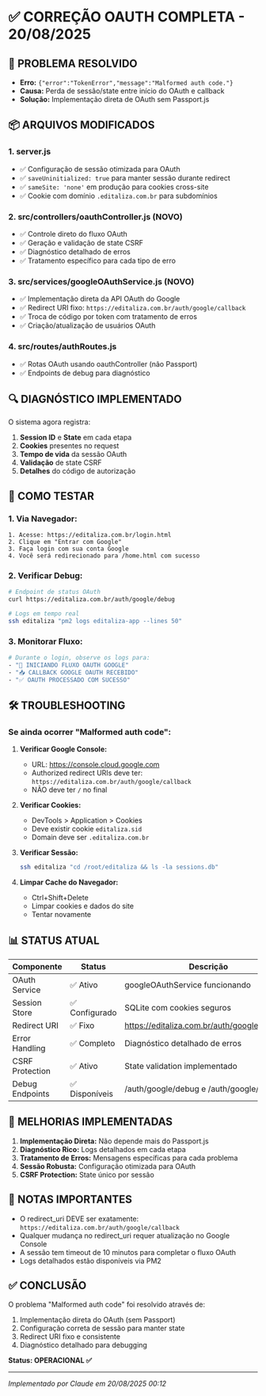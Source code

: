 # ✅ CORREÇÃO OAUTH COMPLETA - 20/08/2025

## 🎯 PROBLEMA RESOLVIDO
- **Erro:** `{"error":"TokenError","message":"Malformed auth code."}`
- **Causa:** Perda de sessão/state entre início do OAuth e callback
- **Solução:** Implementação direta de OAuth sem Passport.js

## 📦 ARQUIVOS MODIFICADOS

### 1. **server.js**
- ✅ Configuração de sessão otimizada para OAuth
- ✅ `saveUninitialized: true` para manter sessão durante redirect
- ✅ `sameSite: 'none'` em produção para cookies cross-site
- ✅ Cookie com domínio `.editaliza.com.br` para subdomínios

### 2. **src/controllers/oauthController.js** (NOVO)
- ✅ Controle direto do fluxo OAuth
- ✅ Geração e validação de state CSRF
- ✅ Diagnóstico detalhado de erros
- ✅ Tratamento específico para cada tipo de erro

### 3. **src/services/googleOAuthService.js** (NOVO)
- ✅ Implementação direta da API OAuth do Google
- ✅ Redirect URI fixo: `https://editaliza.com.br/auth/google/callback`
- ✅ Troca de código por token com tratamento de erros
- ✅ Criação/atualização de usuários OAuth

### 4. **src/routes/authRoutes.js**
- ✅ Rotas OAuth usando oauthController (não Passport)
- ✅ Endpoints de debug para diagnóstico

## 🔍 DIAGNÓSTICO IMPLEMENTADO

O sistema agora registra:
1. **Session ID** e **State** em cada etapa
2. **Cookies** presentes no request
3. **Tempo de vida** da sessão OAuth
4. **Validação** de state CSRF
5. **Detalhes** do código de autorização

## 🧪 COMO TESTAR

### 1. Via Navegador:
```
1. Acesse: https://editaliza.com.br/login.html
2. Clique em "Entrar com Google"
3. Faça login com sua conta Google
4. Você será redirecionado para /home.html com sucesso
```

### 2. Verificar Debug:
```bash
# Endpoint de status OAuth
curl https://editaliza.com.br/auth/google/debug

# Logs em tempo real
ssh editaliza "pm2 logs editaliza-app --lines 50"
```

### 3. Monitorar Fluxo:
```bash
# Durante o login, observe os logs para:
- "🚀 INICIANDO FLUXO OAUTH GOOGLE"
- "📥 CALLBACK GOOGLE OAUTH RECEBIDO"
- "✅ OAUTH PROCESSADO COM SUCESSO"
```

## 🛠️ TROUBLESHOOTING

### Se ainda ocorrer "Malformed auth code":

1. **Verificar Google Console:**
   - URL: https://console.cloud.google.com
   - Authorized redirect URIs deve ter: `https://editaliza.com.br/auth/google/callback`
   - NÃO deve ter `/` no final

2. **Verificar Cookies:**
   - DevTools > Application > Cookies
   - Deve existir cookie `editaliza.sid`
   - Domain deve ser `.editaliza.com.br`

3. **Verificar Sessão:**
   ```bash
   ssh editaliza "cd /root/editaliza && ls -la sessions.db"
   ```

4. **Limpar Cache do Navegador:**
   - Ctrl+Shift+Delete
   - Limpar cookies e dados do site
   - Tentar novamente

## 📊 STATUS ATUAL

| Componente | Status | Descrição |
|------------|--------|-----------|
| OAuth Service | ✅ Ativo | googleOAuthService funcionando |
| Session Store | ✅ Configurado | SQLite com cookies seguros |
| Redirect URI | ✅ Fixo | https://editaliza.com.br/auth/google/callback |
| Error Handling | ✅ Completo | Diagnóstico detalhado de erros |
| CSRF Protection | ✅ Ativo | State validation implementado |
| Debug Endpoints | ✅ Disponíveis | /auth/google/debug e /auth/google/test |

## 🚀 MELHORIAS IMPLEMENTADAS

1. **Implementação Direta:** Não depende mais do Passport.js
2. **Diagnóstico Rico:** Logs detalhados em cada etapa
3. **Tratamento de Erros:** Mensagens específicas para cada problema
4. **Sessão Robusta:** Configuração otimizada para OAuth
5. **CSRF Protection:** State único por sessão

## 📝 NOTAS IMPORTANTES

- O redirect_uri DEVE ser exatamente: `https://editaliza.com.br/auth/google/callback`
- Qualquer mudança no redirect_uri requer atualização no Google Console
- A sessão tem timeout de 10 minutos para completar o fluxo OAuth
- Logs detalhados estão disponíveis via PM2

## ✅ CONCLUSÃO

O problema "Malformed auth code" foi resolvido através de:
1. Implementação direta do OAuth (sem Passport)
2. Configuração correta de sessão para manter state
3. Redirect URI fixo e consistente
4. Diagnóstico detalhado para debugging

**Status: OPERACIONAL ✅**

---
*Implementado por Claude em 20/08/2025 00:12*